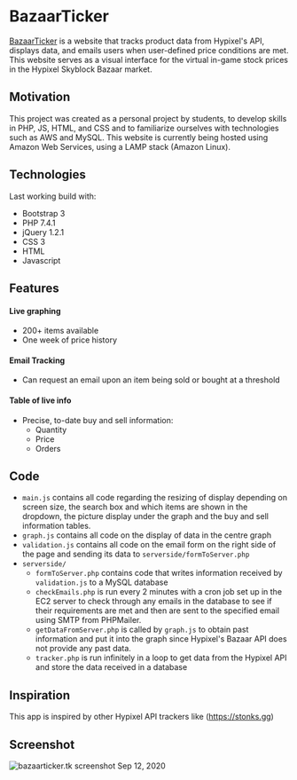 # BazaarTicker

[BazaarTicker](https://bazaarticker.tk) is a website that tracks product data from Hypixel's API, displays data, and emails users when user-defined price conditions are met. This website serves as a visual interface for the virtual in-game stock prices in the Hypixel Skyblock Bazaar market.

## Motivation
This project was created as a personal project by students, to develop skills in PHP, JS, HTML, and CSS and to familiarize ourselves with technologies such as AWS and MySQL. This website is currently being hosted using Amazon Web Services, using a LAMP stack (Amazon Linux).

## Technologies
Last working build with:
* Bootstrap 3
* PHP 7.4.1
* jQuery 1.2.1
* CSS 3
* HTML
* Javascript

## Features
#### Live graphing 
* 200+ items available
* One week of price history
#### Email Tracking
* Can request an email upon an item being sold or bought at a threshold

#### Table of live info
* Precise, to-date buy and sell information:
  * Quantity
  * Price
  * Orders
  
## Code 
* `main.js` contains all code regarding the resizing of display depending on screen size, the search box and which items are shown in the dropdown, the picture display under the graph and the buy and sell information tables.
* `graph.js` contains all code on the display of data in the centre graph
* `validation.js` contains all code on the email form on the right side of the page and sending its data to `serverside/formToServer.php`
* `serverside/`
  * `formToServer.php` contains code that writes information received by `validation.js` to a MySQL database
  * `checkEmails.php` is run every 2 minutes with a cron job set up in the EC2 server to check through any emails in the database to see if their requirements are met and then are sent to the specified email using SMTP from PHPMailer.
  * `getDataFromServer.php` is called by `graph.js` to obtain past information and put it into the graph since Hypixel's Bazaar API does not provide any past data.
  * `tracker.php` is run infinitely in a loop to get data from the Hypixel API and store the data received in a database

## Inspiration
This app is inspired by other Hypixel API trackers like (https://stonks.gg)

## Screenshot
![](https://user-images.githubusercontent.com/52841128/93009946-9468e780-f53b-11ea-98c1-3ff551a6e213.png "bazaarticker.tk screenshot Sep 12, 2020")
